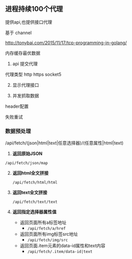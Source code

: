 

## 进程持续100个代理

提供api,也提供接口代理

基于 channel



http://tonybai.com/2015/11/17/tcp-programming-in-golang/


内存缓存最优数据


1. api 提交代理

代理类型
http
https
socket5

2. 显示代理接口


3. 并发抓取数据

header配置

失败重试



### 数据预处理

​/api/fetch/(json|html|text|任意选择器)/(任意属性|html|text)



1. **返回原始JSON**

  `/api/fetch/json/map`
  
2. **返回html全文拼接**

   `/api/fetch/html/html`

3. **返回text全文拼接**

   `/api/fetch/text/text`

4. **返回指定选择器属性值**

    * 返回页面所有a标签地址
      * `/api/fetch/a/href`
    * 返回页面所有img标签src地址
      * `/api/fetch/img/src`
    * 返回页面.item元素的data-id属性和text内容
      * `/api/fetch/.item/data-id|text`


